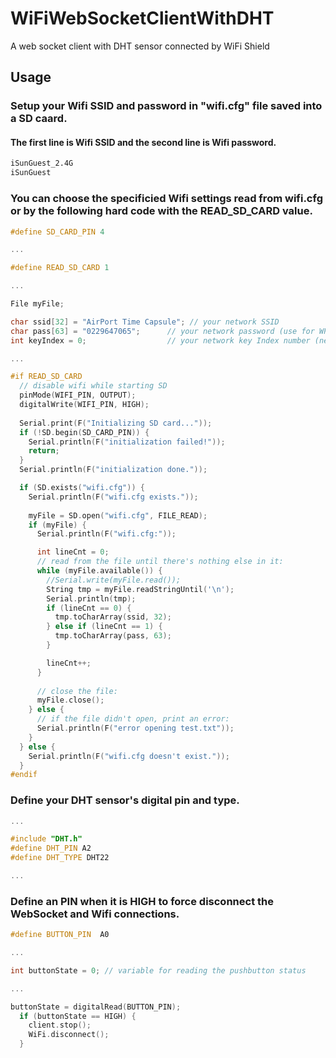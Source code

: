 # WiFiWebSocketClientWithDHT
A web socket client with DHT sensor connected by WiFi Shield

## Usage
### Setup your Wifi SSID and password in "wifi.cfg" file saved into a SD caard.

#### The first line is Wifi SSID and the second line is Wifi password.

```txt
iSunGuest_2.4G
iSunGuest
```

### You can choose the specificied Wifi settings read from wifi.cfg or by the following hard code with the READ_SD_CARD value.

```ino
#define SD_CARD_PIN 4

...

#define READ_SD_CARD 1

...

File myFile;

char ssid[32] = "AirPort Time Capsule"; // your network SSID
char pass[63] = "0229647065";      // your network password (use for WPA, or use as key for WEP)
int keyIndex = 0;                  // your network key Index number (needed only for WEP)

...

#if READ_SD_CARD
  // disable wifi while starting SD
  pinMode(WIFI_PIN, OUTPUT);
  digitalWrite(WIFI_PIN, HIGH);
  
  Serial.print(F("Initializing SD card..."));
  if (!SD.begin(SD_CARD_PIN)) {
    Serial.println(F("initialization failed!"));
    return;
  }
  Serial.println(F("initialization done."));

  if (SD.exists("wifi.cfg")) {
    Serial.println(F("wifi.cfg exists."));
    
    myFile = SD.open("wifi.cfg", FILE_READ);
    if (myFile) {
      Serial.println(F("wifi.cfg:"));

      int lineCnt = 0;
      // read from the file until there's nothing else in it:
      while (myFile.available()) {
        //Serial.write(myFile.read());
        String tmp = myFile.readStringUntil('\n');
        Serial.println(tmp);
        if (lineCnt == 0) {
          tmp.toCharArray(ssid, 32);
        } else if (lineCnt == 1) {
          tmp.toCharArray(pass, 63);
        }

        lineCnt++;
      }
      
      // close the file:
      myFile.close();
    } else {
      // if the file didn't open, print an error:
      Serial.println(F("error opening test.txt"));
    }
  } else {
    Serial.println(F("wifi.cfg doesn't exist."));
  }
#endif
```

### Define your DHT sensor's digital pin and type.

```ino
...

#include "DHT.h"
#define DHT_PIN A2
#define DHT_TYPE DHT22

...
```
### Define an PIN when it is HIGH to force disconnect the WebSocket and Wifi connections.  

```ino
#define BUTTON_PIN  A0

...

int buttonState = 0; // variable for reading the pushbutton status

...

buttonState = digitalRead(BUTTON_PIN);
  if (buttonState == HIGH) {
    client.stop();
    WiFi.disconnect();
  }

```